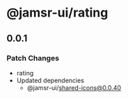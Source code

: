# @jamsr-ui/rating

## 0.0.1

### Patch Changes

- rating
- Updated dependencies
  - @jamsr-ui/shared-icons@0.0.40
